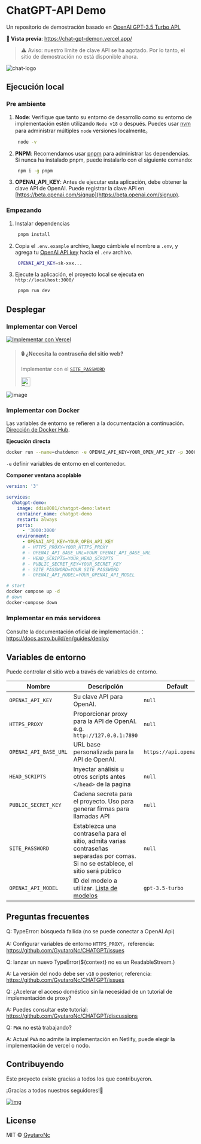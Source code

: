 # ChatGPT-API Demo

Un repositorio de demostración basado en [OpenAI GPT-3.5 Turbo API.](https://platform.openai.com/docs/guides/chat)

**🍿 Vista previa**: https://chat-gpt-demon.vercel.app/

> ⚠️ Aviso: nuestro límite de clave API se ha agotado. Por lo tanto, el sitio de demostración no está disponible ahora.

![chat-logo](https://cdn.staticaly.com/gh/yzh990918/static@master/chat-logo.webp)

## Ejecución local

### Pre ambiente
1. **Node**: Verifique que tanto su entorno de desarrollo como su entorno de implementación estén utilizando `Node v18` o después. Puedes usar [nvm](https://github.com/nvm-sh/nvm) para administrar múltiples `node` versiones localmente。
   ```bash
    node -v
   ```
2. **PNPM**: Recomendamos usar [pnpm](https://pnpm.io/) para administrar las dependencias. Si nunca ha instalado pnpm, puede instalarlo con el siguiente comando:
   ```bash
    npm i -g pnpm
   ```
3. **OPENAI_API_KEY**: Antes de ejecutar esta aplicación, debe obtener la clave API de OpenAI. Puede registrar la clave API en [https://beta.openai.com/signup](https://beta.openai.com/signup).

### Empezando

1. Instalar dependencias
   ```bash
    pnpm install
   ```
2. Copia el `.env.example` archivo, luego cámbiele el nombre a `.env`, y agrega tu [OpenAI API key](https://platform.openai.com/account/api-keys) hacia el `.env` archivo.
   ```bash
    OPENAI_API_KEY=sk-xxx...
   ```
3. Ejecute la aplicación, el proyecto local se ejecuta en `http://localhost:3000/`
   ```bash
    pnpm run dev
   ```

## Desplegar

### Implementar con Vercel

[![Implementar con Vercel](https://vercel.com/button)](https://vercel.com/new/clone?repository-url=https%3A%2F%2Fgithub.com%2FGyutaroNc%2FChatGpt-Demon&env=OPENAI_API_KEY&envDescription=OpenAI%20API%20Key&envLink=https%3A%2F%2Fplatform.openai.com%2Faccount%2Fapi-keys)



> #### 🔒 ¿Necesita la contraseña del sitio web?
>
> Implementar con el [`SITE_PASSWORD`](#environment-variables)
>
> <a href="https://vercel.com/new/clone?repository-url=https%3A%2F%2Fgithub.com%2FGyutaroNc%2FChatGpt-Demon&env=OPENAI_API_KEY&env=SITE_PASSWORD&envDescription=OpenAI%20API%20Key&envLink=https%3A%2F%2Fplatform.openai.com%2Faccount%2Fapi-keys" alt="Deploy with Vercel" target="_blank"><img src="https://vercel.com/button" alt="Deploy with Vercel" height=24 style="vertical-align: middle; margin-right: 4px;"></a>

![image](https://cdn.staticaly.com/gh/yzh990918/static@master/20230310/image.4wzfb79qt7k0.webp)


### Implementar con Docker

Las variables de entorno se refieren a la documentación a continuación. [Dirección de Docker Hub](https://hub.docker.com/r/ddiu8081/chatgpt-demo).

**Ejecución directa**
```bash
docker run --name=chatdemon -e OPENAI_API_KEY=YOUR_OPEN_API_KEY -p 3000:3000 -d ddiu8081/chatdemon:latest
```
`-e` definir variables de entorno en el contenedor.


**Componer ventana acoplable**
```yml
version: '3'

services:
  chatgpt-demo:
    image: ddiu8081/chatgpt-demo:latest
    container_name: chatgpt-demo
    restart: always
    ports:
      - '3000:3000'
    environment:
      - OPENAI_API_KEY=YOUR_OPEN_API_KEY
      # - HTTPS_PROXY=YOUR_HTTPS_PROXY
      # - OPENAI_API_BASE_URL=YOUR_OPENAI_API_BASE_URL
      # - HEAD_SCRIPTS=YOUR_HEAD_SCRIPTS
      # - PUBLIC_SECRET_KEY=YOUR_SECRET_KEY
      # - SITE_PASSWORD=YOUR_SITE_PASSWORD
      # - OPENAI_API_MODEL=YOUR_OPENAI_API_MODEL
```

```bash
# start
docker compose up -d
# down
docker-compose down
```

### Implementar en más servidores

Consulte la documentación oficial de implementación.：https://docs.astro.build/en/guides/deploy

## Variables de entorno

Puede controlar el sitio web a través de variables de entorno.

| Nombre | Descripción | Default |
| --- | --- | --- |
| `OPENAI_API_KEY` | Su clave API para OpenAI. | `null` |
| `HTTPS_PROXY` | Proporcionar proxy para la API de OpenAI. e.g. `http://127.0.0.1:7890` | `null` |
| `OPENAI_API_BASE_URL` | URL base personalizada para la API de OpenAI. | `https://api.openai.com` |
| `HEAD_SCRIPTS` | Inyectar análisis u otros scripts antes `</head>` de la pagina | `null` |
| `PUBLIC_SECRET_KEY` | Cadena secreta para el proyecto. Uso para generar firmas para llamadas API | `null` |
| `SITE_PASSWORD` | Establezca una contraseña para el sitio, admita varias contraseñas separadas por comas. Si no se establece, el sitio será público | `null` |
| `OPENAI_API_MODEL` | ID del modelo a utilizar. [Lista de modelos](https://platform.openai.com/docs/api-reference/models/list) | `gpt-3.5-turbo` |


## Preguntas frecuentes

Q: TypeError: búsqueda fallida (no se puede conectar a OpenAI Api)

A: Configurar variables de entorno `HTTPS_PROXY`，referencia: https://github.com/GyutaroNc/CHATGPT/issues

Q: lanzar un nuevo TypeError(${context} no es un ReadableStream.)

A: La versión del nodo debe ser `v18` o posterior, referencia: https://github.com/GyutaroNc/CHATGPT/issues

Q: ¿Acelerar el acceso doméstico sin la necesidad de un tutorial de implementación de proxy?

A: Puedes consultar este tutorial: https://github.com/GyutaroNc/CHATGPT/discussions

Q: `PWA` no está trabajando?

A: Actual `PWA` no admite la implementación en Netlify, puede elegir la implementación de vercel o nodo.
## Contribuyendo

Este proyecto existe gracias a todos los que contribuyeron.

¡Gracias a todos nuestros seguidores!🙏

[![img](https://contributors.nn.ci/api?repo=ddiu8081/chatgpt-demo)](https://github.com/ddiu8081/chatgpt-demo/graphs/contributors)

## License

MIT © [GyutaroNc](https://github.com/GyutaroNc/ChatGpt-Demon/blob/main/LICENSE)
